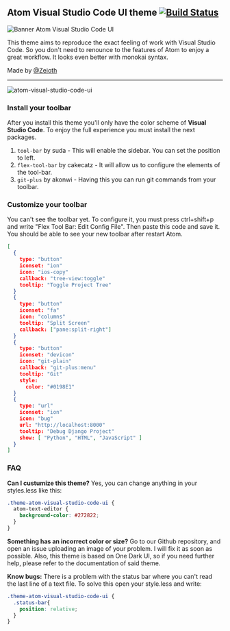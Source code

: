 ## Atom Visual Studio Code UI theme [![Build Status](https://travis-ci.org/atom/one-dark-ui.svg?branch=master)](https://travis-ci.org/atom/one-dark-ui)

![Banner Atom Visual Studio Code UI](https://cloud.githubusercontent.com/assets/3357792/10440872/3af1d882-7143-11e5-9df9-2c1d0aa5e919.png)

This theme aims to reproduce the exact feeling of work with Visual Studio Code. So you don't need to renounce to the features of Atom to enjoy a great workflow. It looks even better with monokai syntax.

Made by [@Zeioth](https://twitter.com/Zeioth)

---

![atom-visual-studio-code-ui](https://cloud.githubusercontent.com/assets/3357792/10440991/538ad92e-7144-11e5-8a93-b4752fa40f2b.png)

### Install your toolbar

After you install this theme you'll only have the color scheme of __Visual Studio Code__. To enjoy the full experience you must install the next packages.

1. `tool-bar` by suda - This will enable the sidebar. You can set the position to left.
2. `flex-tool-bar` by cakecatz - It will allow us to configure the elements of the tool-bar.
3. `git-plus` by akonwi - Having this you can run git commands from your toolbar.

### Customize your toolbar

You can't see the toolbar yet. To configure it, you must press ctrl+shift+p and write "Flex Tool Bar: Edit Config File". Then paste this code and save it. You should be able to see your new toolbar after restart Atom.

```json
[
  {
    type: "button"
    iconset: "ion"
    icon: "ios-copy"
    callback: "tree-view:toggle"
    tooltip: "Toggle Project Tree"
  }
  {
    type: "button"
    iconset: "fa"
    icon: "columns"
    tooltip: "Split Screen"
    callback: ["pane:split-right"]
  }
  {
    type: "button"
    iconset: "devicon"
    icon: "git-plain"
    callback: "git-plus:menu"
    tooltip: "Git"
    style:
      color: "#0198E1"
  }
  {
    type: "url"
    iconset: "ion"
    icon: "bug"
    url: "http://localhost:8000"
    tooltip: "Debug Django Project"
    show: [ "Python", "HTML", "JavaScript" ]
  }
]
```

### FAQ
__Can I custumize this theme?__
Yes, you can change anything in your styles.less like this:
```css
.theme-atom-visual-studio-code-ui {
  atom-text-editor {
    background-color: #272822;
  }
}
```
__Something has an incorrect color or size?__
Go to our Github repository, and open an issue uploading an image of your problem. I will fix it as soon as possible. Also, this theme is based on One Dark UI, so if you need further help, please refer to the documentation of said theme.

__Know bugs:__
There is a problem with the status bar where you can't read the last line of a text file. To solve this open your style.less and write:
```css
.theme-atom-visual-studio-code-ui {
  .status-bar{
    position: relative;
  }
}
```
